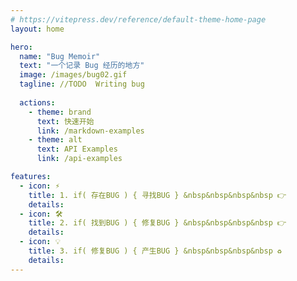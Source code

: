 ```yaml
---
# https://vitepress.dev/reference/default-theme-home-page
layout: home

hero:
  name: "Bug Memoir"
  text: "一个记录 Bug 经历的地方"
  image: /images/bug02.gif
  tagline: //TODO  Writing bug
  
  actions:
    - theme: brand
      text: 快速开始
      link: /markdown-examples
    - theme: alt
      text: API Examples
      link: /api-examples

features:
  - icon: ⚡️
    title: 1. if( 存在BUG ) { 寻找BUG } &nbsp&nbsp&nbsp&nbsp 👉
    details: 
  - icon: 🛠️
    title: 2. if( 找到BUG ) { 修复BUG } &nbsp&nbsp&nbsp&nbsp 👉
    details: 
  - icon: 💡
    title: 3. if( 修复BUG ) { 产生BUG } &nbsp&nbsp&nbsp&nbsp ♻️ 
    details: 
---
```


